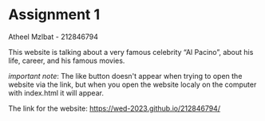 # Assignment 1

Atheel Mzlbat - 212846794

This website is talking about a very famous celebrity “Al Pacino”, about his life, career, and his famous movies.


*important note*: The like button doesn't appear when trying to open the website via the link, but when you open the website localy on the computer with index.html it will appear. 


The link for the website:
https://wed-2023.github.io/212846794/
